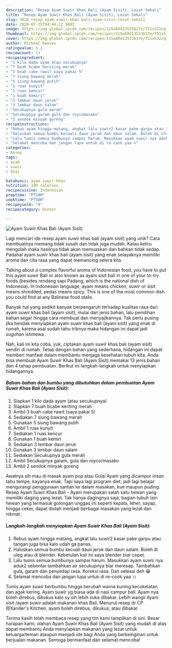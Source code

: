 ```yaml
---
description: "Resep Ayam Suwir Khas Bali (Ayam Sisit), Lezat Sekali"
title: "Resep Ayam Suwir Khas Bali (Ayam Sisit), Lezat Sekali"
slug: 3028-resep-ayam-suwir-khas-bali-ayam-sisit-lezat-sekali
date: 2020-07-25T04:44:22.988Z
image: https://img-global.cpcdn.com/recipes/115a88d13533b17e/751x532cq70/ayam-suwir-khas-bali-ayam-sisit-foto-resep-utama.jpg
thumbnail: https://img-global.cpcdn.com/recipes/115a88d13533b17e/751x532cq70/ayam-suwir-khas-bali-ayam-sisit-foto-resep-utama.jpg
cover: https://img-global.cpcdn.com/recipes/115a88d13533b17e/751x532cq70/ayam-suwir-khas-bali-ayam-sisit-foto-resep-utama.jpg
author: Micheal Reeves
ratingvalue: 3.1
reviewcount: 13
recipeingredient:
- "1 kilo dada ayam atau secukupnya"
- "7 buah bcabe keriting merah"
- "3 buah cabe rawit saya pakai 5"
- "7 siung bawang merah"
- "5 siung bawang putih"
- "1 ruas kunyit"
- "1 ruas kencur"
- "1 buah kemiri"
- "3 lembar daun jeruk"
- "3 lembar daun salam"
- "Secukupnya gula merah"
- "Secukupnya garam gula dan roycomasako"
- "2 sendok minyak goreng"
recipeinstructions:
- "Rebus ayam hingga matang, angkat lalu suwir2 kasar pake garpu atau tangan juga bisa kalo udah ga panas."
- "Haluskan semua bumbu kecuali daun jeruk dan daun salam. Boleh di uleg atau di blender. Kebetulan kali ini saya blender biar cepet."
- "Lalu tumis semua bumbunya sampai harum. Masukkan ayam suwir nya aduk2 sebentar tambahkan air secukupnya biar meresap. Tambahkan gula, garam dan penyedap rasa. Koreksi rasa. Dan selesai deh 😁"
- "Selamat mencoba dan jangan lupa untuk di re-cook yaa ☺️"
categories:
- Resep
tags:
- ayam
- suwir
- khas

katakunci: ayam suwir khas 
nutrition: 189 calories
recipecuisine: Indonesian
preptime: "PT18M"
cooktime: "PT58M"
recipeyield: "4"
recipecategory: Dinner

---
```



![Ayam Suwir Khas Bali (Ayam Sisit)](https://img-global.cpcdn.com/recipes/115a88d13533b17e/751x532cq70/ayam-suwir-khas-bali-ayam-sisit-foto-resep-utama.jpg)

Lagi mencari ide resep ayam suwir khas bali (ayam sisit) yang unik? Cara membuatnya memang tidak susah dan tidak juga mudah. Kalau keliru mengolah maka hasilnya tidak akan memuaskan dan bahkan tidak sedap. Padahal ayam suwir khas bali (ayam sisit) yang enak selayaknya memiliki aroma dan cita rasa yang dapat memancing selera kita.

Talking about a complex flavorful aroma of Indonesian food, you have to put this ayam suwir Bali or also known as ayam sisit bali in one of your to-try foods (besides rendang sapi Padang, which is the national dish of Indonesia). In Indonesian language, ayam means chicken, suwir or sisit means shredded, pedas means spicy. This is one of the most common dish you could find at any Balinese food stalls.

Banyak hal yang sedikit banyak berpengaruh terhadap kualitas rasa dari ayam suwir khas bali (ayam sisit), mulai dari jenis bahan, lalu pemilihan bahan segar hingga cara membuat dan menyajikannya. Tak perlu pusing jika hendak menyiapkan ayam suwir khas bali (ayam sisit) yang enak di rumah, karena asal sudah tahu triknya maka hidangan ini dapat jadi suguhan istimewa.


Nah, kali ini kita coba, yuk, ciptakan ayam suwir khas bali (ayam sisit) sendiri di rumah. Tetap dengan bahan yang sederhana, hidangan ini dapat memberi manfaat dalam membantu menjaga kesehatan tubuh kita. Anda bisa membuat Ayam Suwir Khas Bali (Ayam Sisit) memakai 13 jenis bahan dan 4 tahap pembuatan. Berikut ini langkah-langkah untuk menyiapkan hidangannya.

<!--inarticleads1-->

##### Bahan-bahan dan bumbu yang dibutuhkan dalam pembuatan Ayam Suwir Khas Bali (Ayam Sisit):

1. Siapkan 1 kilo dada ayam (atau secukupnya)
1. Siapkan 7 buah bcabe keriting merah
1. Ambil 3 buah cabe rawit (saya pakai 5)
1. Sediakan 7 siung bawang merah
1. Gunakan 5 siung bawang putih
1. Ambil 1 ruas kunyit
1. Sediakan 1 ruas kencur
1. Gunakan 1 buah kemiri
1. Sediakan 3 lembar daun jeruk
1. Gunakan 3 lembar daun salam
1. Sediakan Secukupnya gula merah
1. Ambil Secukupnya garam, gula dan royco/masako
1. Ambil 2 sendok minyak goreng


Awalnya sih mau di masak ayam pop atau Gulai Ayam yang dicampur irisan tahu tempe, kayanya enak. Tapi saya lagi program diet, jadi lagi belajar mengurangi penggunaan santan ke dalam masakan, kue maupun puding. Resep Ayam Suwir Khas Bali - Ayam merupakan salah satu hewan yang memiliki daging yang lezat. Tak hanya dagingnya saja, bagian tubuh lain hewan yang termasuk golongan unggas ini seperti kepala, leher, sayap, hingga ceker, dapat diolah menjadi berbagai masakan yang lezat dan nikmat. 

<!--inarticleads2-->

##### Langkah-langkah menyiapkan Ayam Suwir Khas Bali (Ayam Sisit):

1. Rebus ayam hingga matang, angkat lalu suwir2 kasar pake garpu atau tangan juga bisa kalo udah ga panas.
1. Haluskan semua bumbu kecuali daun jeruk dan daun salam. Boleh di uleg atau di blender. Kebetulan kali ini saya blender biar cepet.
1. Lalu tumis semua bumbunya sampai harum. Masukkan ayam suwir nya aduk2 sebentar tambahkan air secukupnya biar meresap. Tambahkan gula, garam dan penyedap rasa. Koreksi rasa. Dan selesai deh 😁
1. Selamat mencoba dan jangan lupa untuk di re-cook yaa ☺️


Tumis ayam suwir berbumbu hingga berubah warna kuning kecokelatan dan agak kering. Ayam suwir yg biasa ada di nasi campur bali. Ayam nya boleh direbus, dikukus kalo sy sih lebih suka dibakar. Lebih wangii Ayam sisit /ayam suwir adalah makanan khas Bali. Menurut resep dr CP @Xander&#39;s Kitchen, ayam boleh direbus, dikukus, atau dibakar. 

Terima kasih telah membaca resep yang tim kami tampilkan di sini. Besar harapan kami, olahan Ayam Suwir Khas Bali (Ayam Sisit) yang mudah di atas dapat membantu Anda menyiapkan makanan yang lezat untuk keluarga/teman ataupun menjadi ide bagi Anda yang berkeinginan untuk berjualan makanan. Semoga bermanfaat dan selamat mencoba!
